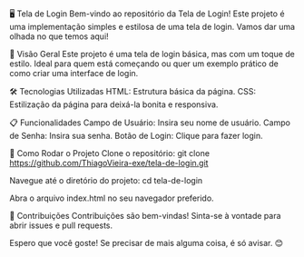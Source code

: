 🖥️ Tela de Login
Bem-vindo ao repositório da Tela de Login! Este projeto é uma implementação simples e estilosa de uma tela de login. Vamos dar uma olhada no que temos aqui!

🚀 Visão Geral
Este projeto é uma tela de login básica, mas com um toque de estilo. Ideal para quem está começando ou quer um exemplo prático de como criar uma interface de login.

🛠️ Tecnologias Utilizadas
HTML: Estrutura básica da página.
CSS: Estilização da página para deixá-la bonita e responsiva.

📋 Funcionalidades
Campo de Usuário: Insira seu nome de usuário.
Campo de Senha: Insira sua senha.
Botão de Login: Clique para fazer login.

🚀 Como Rodar o Projeto
Clone o repositório:
git clone https://github.com/ThiagoVieira-exe/tela-de-login.git

Navegue até o diretório do projeto:
cd tela-de-login

Abra o arquivo index.html no seu navegador preferido.

🤝 Contribuições
Contribuições são bem-vindas! Sinta-se à vontade para abrir issues e pull requests.

Espero que você goste! Se precisar de mais alguma coisa, é só avisar. 😊
